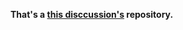 <b>That's a [this disccussion's](https://discuss.kotlinlang.org/t/type-mismatch-capturedtype-expected/20205?u=vaykekaz)
repository.
</b>
